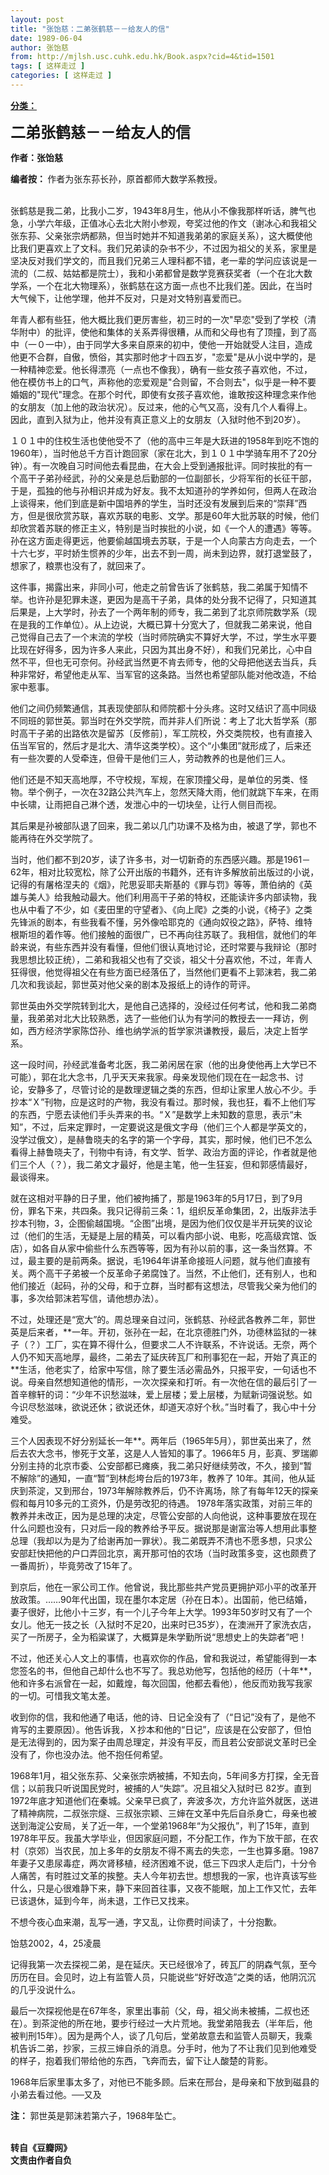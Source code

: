 ```yaml
---
layout: post
title: "张饴慈：二弟张鹤慈－－给友人的信"
date: 1989-06-04
author: 张饴慈
from: http://mjlsh.usc.cuhk.edu.hk/Book.aspx?cid=4&tid=1501
tags: [ 这样走过 ]
categories: [ 这样走过 ]
---
```


<div style="margin: 15px 10px 10px 0px;">
 <div>
  <span id="ctl00_ContentPlaceHolder1_chapter1_SubjectLabel" style="font-weight:bold;text-decoration:underline;">
   分类：
  </span>
 </div>
 <p>
  <strong>
   <font size="5">
    二弟张鹤慈－－给友人的信
   </font>
  </strong>
 </p>
 <p>
  <strong>
   作者：张饴慈
  </strong>
 </p>
 <p>
  <strong>
   编者按：
  </strong>
  作者为张东荪长孙，原首都师大数学系教授。
 </p>
 <p>
  <br/>
  张鹤慈是我二弟，比我小二岁，1943年8月生，他从小不像我那样听话，脾气也急，小学六年级，正值冰心去北大附小参观，夸奖过他的作文（谢冰心和我祖父张东荪、父亲张宗炳都熟，但当时她并不知道我弟弟的家庭关系），这大概使他比我们更喜欢上了文科。我们兄弟读的杂书不少，不过因为祖父的关系，家里是坚决反对我们学文的，而且我们兄弟三人理科都不错，老一辈的学问应该说是一流的（二叔、姑姑都是院士），我和小弟都曾是数学竞赛获奖者（一个在北大数学系，一个在北大物理系），张鹤慈在这方面一点也不比我们差。因此，在当时大气候下，让他学理，他并不反对，只是对文特别喜爱而已。
 </p>
 <p>
  年青人都有些狂，他大概比我们更厉害些，初三时的一次"早恋"受到了学校（清华附中）的批评，使他和集体的关系弄得很糟，从而和父母也有了顶撞，到了高中（一０一中），由于同学大多来自原来的初中，使他一开始就受人注目，造成他更不合群，自傲，愤俗，其实那时他才十四五岁，"恋爱"是从小说中学的，是一种精神恋爱。他长得漂亮（一点也不像我），确有一些女孩子喜欢他，不过，他在模仿书上的口气，声称他的恋爱观是"合则留，不合则去"，似乎是一种不要婚姻的"现代"理念。在那个时代，即使有女孩子喜欢他，谁敢按这种理念来作他的女朋友（加上他的政治状况）。反过来，他的心气又高，没有几个人看得上。因此，直到入狱为止，他并没有真正意义上的女朋友（入狱时他不到20岁）。
 </p>
 <p>
  １０１中的住校生活也使他受不了（他的高中三年是大跃进的1958年到吃不饱的1960年），当时他总千方百计跑回家（家在北大，到１０１中学骑车用不了20分钟）。有一次晚自习时间他去看昆曲，在大会上受到通报批评。同时挨批的有一个高干子弟孙经武，孙的父亲是总后勤部的一位副部长，少将军衔的长征干部，于是，孤独的他与孙相识并成为好友。我不太知道孙的学养如何，但两人在政治上谈得来，他们到底是新中国培养的学生，当时还没有发展到后来的“崇拜”西方，但是很欣赏苏联，喜欢苏联的电影、文学。那是60年大批苏联的时候，他们却欣赏着苏联的修正主义，特别是当时挨批的小说，如《一个人的遭遇》等等。孙在这方面走得更远，他要偷越国境去苏联，于是一个人向蒙古方向走去，一个十六七岁，平时娇生惯养的少年，出去不到一周，尚未到边界，就打退堂鼓了，想家了，粮票也没有了，就回来了。
 </p>
 <p>
  这件事，揭露出来，非同小可，他走之前曾告诉了张鹤慈，我二弟属于知情不举。也许孙是犯罪未遂，更因为是高干子弟，具体的处分我不记得了，只知道其后果是，上大学时，孙去了一个两年制的师专，我二弟到了北京师院数学系（现在是我的工作单位）。从上边说，大概已算十分宽大了，但就我二弟来说，他自己觉得自己去了一个末流的学校（当时师院确实不算好大学，不过，学生水平要比现在好得多，因为许多人来此，只因为其出身不好），和我们兄弟比，心中自然不平，但也无可奈何。孙经武当然更不肯去师专，他的父母把他送去当兵，兵种非常好，希望他走从军、当军官的这条路。当然也希望部队能对他改造，不给家中惹事。
 </p>
 <p>
  他们之间仍频繁通信，其表现使部队和师院都十分头疼。这时又结识了高中同级不同班的郭世英。郭当时在外交学院，而并非人们所说：考上了北大哲学系（那时高干子弟的出路依次是留苏〔反修前〕，军工院校，外交类院校，也有直接入伍当军官的，然后才是北大、清华这类学校）。这个“小集团”就形成了，后来还有一些次要的人受牵连，但骨干是他们三人，劳动教养的也是他们三人。
 </p>
 <p>
  他们还是不知天高地厚，不守校规，军规，在家顶撞父母，是单位的另类、怪物。举个例子，一次在32路公共汽车上，忽然天降大雨，他们就跳下车来，在雨中长啸，让雨把自己淋个透，发泄心中的一切块垒，让行人侧目而视。
 </p>
 <p>
  其后果是孙被部队退了回来，我二弟以几门功课不及格为由，被退了学，郭也不能再待在外交学院了。
 </p>
 <p>
  当时，他们都不到20岁，读了许多书，对一切新奇的东西感兴趣。那是1961－62年，相对比较宽松，除了公开出版的书籍外，还有许多解放前出版过的小说，记得的有屠格涅夫的《烟》，陀思妥耶夫斯基的《罪与罚》等等，萧伯纳的《英雄与美人》给我触动最大。他们利用高干子弟的特权，还能读许多内部读物，我也从中看了不少，如《麦田里的守望者》、《向上爬》之类的小说，《椅子》之类先锋派的剧本，有些我看不懂，另外像哈耶克的《通向奴役之路》，萨特、维特根斯坦的着作等。他们接触的面很广，已不再向往苏联了。我相信，就他们的年龄来说，有些东西并没有看懂，但他们很认真地讨论，还时常要与我辩论（那时我思想比较正统），二弟和我祖父也有了交谈，祖父十分喜欢他，不过，年青人狂得很，他觉得祖父在有些方面已经落伍了，当然他们更看不上郭沫若，我二弟几次和我谈起，郭世英对他父亲的剧本及报纸上的诗作的苛评。
 </p>
 <p>
  郭世英由外交学院转到北大，是他自己选择的，没经过任何考试，他和我二弟商量，我弟弟对北大比较熟悉，选了一些他们认为有学问的教授去一一拜访，例如，西方经济学家陈岱孙、维也纳学派的哲学家洪谦教授，最后，决定上哲学系。
 </p>
 <p>
  这一段时间，孙经武准备考北医，我二弟闲居在家（他的出身使他再上大学已不可能），郭在北大念书，几乎天天来我家。母亲发现他们现在在一起念书、讨论，安静多了，尽管讨论的是数理逻辑之类的东西，但却让家里人放心不少。手抄本“Ｘ”刊物，应是这时的产物，我没有看过。那时候，我也狂，看不上他们写的东西，宁愿去读他们手头弄来的书。“Ｘ”是数学上未知数的意思，表示“未知”，不过，后来定罪时，一定要说这是俄文字母（他们三个人都是学英文的，没学过俄文），是赫鲁晓夫的名字的第一个字母，其实，那时候，他们已不怎么看得上赫鲁晓夫了，刊物中有诗，有文学、哲学、政治方面的评论，作者就是他们三个人（？），我二弟文才最好，他是主笔，他一生狂妄，但和郭感情最好，最谈得来。
 </p>
 <p>
  就在这相对平静的日子里，他们被拘捕了，那是1963年的5月17日，到了9月份，罪名下来，共四条。我只记得前三条：1，组织反革命集团，2，出版非法手抄本刊物，3，企图偷越国境。“企图”出境，是因为他们仅仅是半开玩笑的议论过（他们的生活，无疑是上层的精英，可以看内部小说、电影，吃高级宾馆、饭店），如各自从家中偷些什么东西等等，因为有孙以前的事，这一条当然算。不过，最主要的是前两条。据说，毛1964年讲革命接班人问题，就与他们直接有关。两个高干子弟被一个反革命子弟腐蚀了。当然，不止他们，还有别人，也和他们接近（起码，孙的父母，和于立群，当时都有这想法，尽管我父亲为他们的事，多次给郭沫若写信，请他想办法）。
 </p>
 <p>
  不过，处理还是“宽大”的。周总理亲自过问，张鹤慈、孙经武各教养二年，郭世英是后来者，**一年。开初，张孙在一起，在北京德胜门外，功德林监狱的一袜子（？）工厂，实在算不得什么，但要求二人不许联系，不许说话。无奈，两个人仍不知天高地厚，最终，二弟去了延庆砖瓦厂和刑事犯在一起，开始了真正的**生活，他老实了，给家中写信，除了要生活必需品外，只报平安，一句话也不说。母亲自然想知道他的情形，一次次探亲和打听。有一次他在信的最后引了一首辛稼轩的词：“少年不识愁滋味，爱上层楼；爱上层楼，为赋新词强说愁。如今识尽愁滋味，欲说还休；欲说还休，却道天凉好个秋。”当时看了，我心中十分难受。
 </p>
 <p>
  三个人因表现不好分别延长一年**。两年后（1965年5月），郭世英出来了，然后去农大念书，惨死于文革，这是人人皆知的事了。1966年5 月，彭真、罗瑞卿分别主持的北京市委、公安部都已瘫痪，我二弟只好继续劳改，不久，接到“暂不解除”的通知，一直“暂”到林彪垮台后的1973年，教养了 10年。其间，他从延庆到茶淀，又到邢台，1973年解除教养后，仍不许离场，除了有每年12天的探亲假和每月10多元的工资外，仍是劳改犯的待遇。 1978年落实政策，对前三年的教养并未改正，因为是总理的决定，尽管公安部的人向他说，这种事要放在现在什么问题也没有，只对后一段的教养给予平反。据说那是谢富治等人想用此事整总理（我却以为是为了给谢再加一罪状）。我二弟既弄不清也不愿多想，只求公安部赶快把他的户口弄回北京，离开那可怕的农场（当时政策多变，这也颇费了一番周折），毕竟劳改了15年了。
 </p>
 <p>
  到京后，他在一家公司工作。他曾说，我比那些共产党员更拥护邓小平的改革开放政策。……90年代出国，现在墨尔本定居（孙在日本）。出国前，他已结婚，妻子很好，比他小十三岁，有一个儿子今年上大学。1993年50岁时又有了一个女儿。他无一技之长（入狱时不足20，出来时已35岁），在澳洲开了家洗衣店，买了一所房子，全为稻粱谋了，大概算是朱学勤所说“思想史上的失踪者”吧！
 </p>
 <p>
  不过，他还关心人文上的事情，也喜欢你的作品，曾和我说过，希望能得到一本您签名的书，但他自己却什么也不写了。我总劝他写，包括他的经历（十年**，他和许多右派曾在一起，如戴煌，每次回国，他都去看他），他反而劝我写我家的一切。可惜我文笔太差。
 </p>
 <p>
  收到你的信，我和他通了电话，他的诗、日记全没有了（“日记”没有了，是他不肯写的主要原因）。他告诉我，Ｘ抄本和他的“日记”，应该是在公安部了，但怕是无法得到的，因为案子由周总理定，并没有平反，而且若公安部说文革时已全没有了，你也没办法。他不抱任何希望。
 </p>
 <p>
  1968年1月，祖父张东荪、父亲张宗炳被捕，不知去向，5年间多方打探，全无音信；以前我只听说国民党时，被捕的人“失踪”。况且祖父入狱时已 82岁。直到1972年底才知道他们在秦城。父亲早已疯了，奔波多次，方允许监外就医，送进了精神病院，二叔张宗燧、三叔张宗颖、三婶在文革中先后自杀身亡，母亲也被送到海淀公安局，关了近一年，一个堂弟1968年“为父报仇”，判了15年，直到1978年平反。我虽大学毕业，但因家庭问题，不分配工作，作为下放干部，在农村（京郊）当农民，加上多年的女朋友不得不离去的失恋，一生也算多磨。1987年妻子又患尿毒症，两次肾移植，经济困难不说，低三下四求人走后门，十分令人痛苦，有时胜过文革的挨整。夫人今年初去世。想想我的一家，也许真该写些什么，只是心很难静下来，静下来回首往事，又夜不能眠，加上工作又忙，去年已该退休，延到今年，尚未退，工作已又找来。
 </p>
 <p>
  不想今夜心血来潮，乱写一通，字又乱，让你费时间读了，十分抱歉。
 </p>
 <p>
  饴慈2002，4，25凌晨
 </p>
 <p>
  记得我第一次去探视二弟，是在延庆。天已经很冷了，砖瓦厂的阴森气氛，至今历历在目。会见时，边上有监管人员，只能说些“好好改造”之类的话，他阴沉沉的几乎没说什么。
 </p>
 <p>
  最后一次探视他是在67年冬，家里出事前（父，母，祖父尚未被捕，二叔也还在）。到茶淀他的所在地，要步行经过一大片荒地。我堂弟陪我去（半年后，他被判刑15年）。因为是两个人，谈了几句后，堂弟故意去和监管人员聊天，我乘机告诉二弟，抄家，三叔三婶自杀的消息。分手时，他为了不让我们见到他难受的样子，抱着我们带给他的东西，飞奔而去，留下让人酸楚的背影。
 </p>
 <p>
  1968年后家里事太多了，对他已不能多顾。后来在邢台，是母亲和下放到磁县的小弟去看过他。──又及
 </p>
 <p>
  <strong>
   注：
  </strong>
  郭世英是郭沫若第六子，1968年坠亡。
 </p>
 <p>
  <br/>
  <strong>
   转自《豆瓣网》
   <br/>
   文责由作者自负
  </strong>
 </p>
</div>

